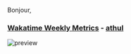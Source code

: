 Bonjour,

### [Wakatime Weekly Metrics](https://github.com/daddykoala) - [athul](https://github.com/daddykoala/) 
![preview](https://user-images.githubusercontent.com/8397274/87243943-e6b45c00-c457-11ea-94c9-2aa0bf241be8.png)